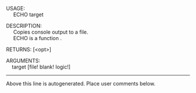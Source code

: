 USAGE:  
&nbsp;&nbsp;&nbsp;&nbsp;&nbsp;ECHO&nbsp;target&nbsp;  
  
DESCRIPTION:  
&nbsp;&nbsp;&nbsp;&nbsp;&nbsp;Copies&nbsp;console&nbsp;output&nbsp;to&nbsp;a&nbsp;file.  
&nbsp;&nbsp;&nbsp;&nbsp;&nbsp;ECHO&nbsp;is&nbsp;a&nbsp;function&nbsp;.  
  
RETURNS:&nbsp;[&lt;opt&gt;]  
  
ARGUMENTS:  
&nbsp;&nbsp;&nbsp;&nbsp;target&nbsp;[file!&nbsp;blank!&nbsp;logic!]  
___
Above this line is autogenerated. Place user comments below.